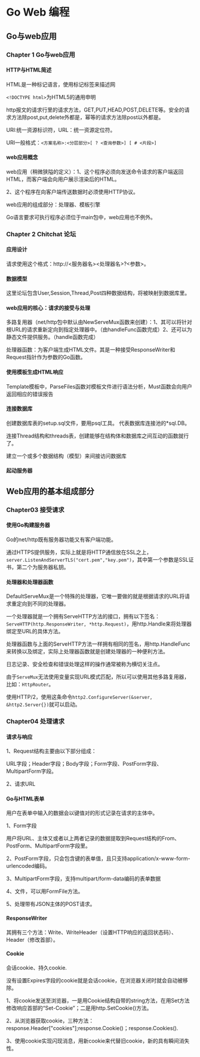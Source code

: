 #                                         Go Web 编程

## Go与web应用

### Chapter 1 Go与web应用

#### HTTP与HTML简述

HTML是一种标记语言，使用标记标签来描述网

`<!DOCTYPE html>`为HTML5的通用申明

http报文的请求行里的请求方法，GET,PUT,HEAD,POST,DELETE等。安全的请求方法除post,put,delete外都是，幂等的请求方法除post以外都是。

URI:统一资源标识符，URL：统一资源定位符。

URI一般格式：`<方案名称>:<分层部分>[ ? <查询参数>] [ # <片段>]`

#### web应用概念

web应用（稍微狭隘的定义）：1、这个程序必须向发送命令请求的客户端返回HTML，而客户端会向用户展示渲染后的HTML。

2、这个程序在向客户端传送数据时必须使用HTTP协议。

web应用的组成部分：处理器、模板引擎

Go语言要求可执行程序必须位于main包中，web应用也不例外。

### Chapter 2 Chitchat 论坛

#### 应用设计

请求使用这个格式：http://<服务器名><处理器名>?<参数>。

#### 数据模型

这里论坛包含User,Session,Thread,Post四种数据结构，将被映射到数据库里。

#### web应用的核心：请求的接受与处理

多路复用器（net/http包中默认由NewServeMux函数来创建）：1、其可以将针对根URL的请求重新定向到指定处理器中。（由handleFunc函数完成）2、还可以为静态文件提供服务。（handle函数完成）

处理器函数：为客户端生成HTML文件。其是一种接受ResponseWriter和Request指针作为参数的Go函数。

#### 使用模板生成HTML响应

Template模板中，ParseFiles函数对模板文件进行语法分析，Must函数会向用户返回相应的错误报告

#### 连接数据库

创建数据库表的setup.sql文件，要用psql工具。 代表数据库连接池的*sql.DB。

连接Thread结构和threads表，创建能够在结构体和数据库之间互动的函数就行了。

建立一个或多个数据结构（模型）来间接访问数据库

#### 起动服务器

## Web应用的基本组成部分

### Chapter03  接受请求

#### 使用Go构建服务器 

Go的net/http既有服务器功能又有客户端功能。

通过HTTPS提供服务，实际上就是将HTTP通信放在SSL之上，`server.ListenAndServerTLS("cert.pem","key.pem")`，其中第一个参数是SSL证书，第二个为服务器私钥。

#### 处理器和处理器函数

DefaultServeMux是一个特殊的处理器，它唯一要做的就是根据请求的URL将请求重定向到不同的处理器。

一个处理器就是一个拥有ServeHTTP方法的接口，拥有以下签名：`ServeHTTP(http.ResponseWriter, *http.Request)`，用http.Handle来将处理器绑定至URL的具体方法。

处理器函数与上面的ServeHTTP方法一样拥有相同的签名，用http.HandleFunc来转换以及绑定，实际上处理器函数就是创建处理器的一种便利方法。

日志记录、安全检查和错误处理这样的操作通常被称为横切关注点。

由于`ServeMux`无法使用变量实现URL模式匹配，所以可以使用其他多路复用器，比如：`HttpRouter`。

使用HTTP/2，使用这条命令`http2.ConfigureServer(&server, &http2.Server{})`就可以启动。

### Chapter04 处理请求

#### 请求与响应

1、Request结构主要由以下部分组成：

URL字段；Header字段；Body字段；Form字段、PostForm字段、MultipartForm字段。

2、请求URL

#### Go与HTML表单

用户在表单中输入的数据会以键值对的形式记录在请求的主体中。

1、Form字段

用户将URL、主体又或者以上两者记录的数据提取到Request结构的From、PostForm、MultipartForm字段里。

2、PostForm字段，只会包含键的表单值，且只支持application/x-www-form-urlencoded编码。

3、MultipartForm字段，支持multipart/form-data编码的表单数据

4、文件，可以用FormFile方法。

5、处理带有JSON主体的POST请求。

#### ResponseWriter

其拥有三个方法：Write、WriteHeader（设置HTTP响应的返回状态码）、Header（修改首部）。

#### Cookie

会话cookie、持久cookie.

没有设置Expires字段的cookie就是会话cookie，在浏览器关闭时就会自动被移除。

1、将cookie发送至浏览器，一是用Cookie结构自带的string方法，在用Set方法修改响应首部的“Set-Cookie”；二是用http.SetCookie()方法。

2、从浏览器获取cookie，三种方法：response.Header["cookies"];response.Cookie()；response.Cookies().

3、使用cookie实现闪现消息，用新cookie来代替旧cookie，新的具有瞬间消失性。



